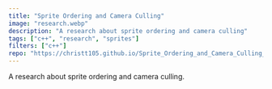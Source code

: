 ```yaml
---
title: "Sprite Ordering and Camera Culling"
image: "research.webp"
description: "A research about sprite ordering and camera culling"
tags: ["c++", "research", "sprites"]
filters: ["c++"]
repo: "https://christt105.github.io/Sprite_Ordering_and_Camera_Culling_Personal_Research"
---
```

A research about sprite ordering and camera culling.
